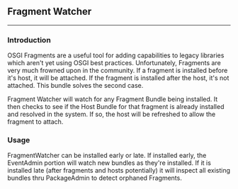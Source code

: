 ## Fragment Watcher
----------

### Introduction
OSGI Fragments are a useful tool for adding capabilities to legacy libraries which aren't yet using OSGI best practices. Unfortunately, Fragments are very much frowned upon in the community. If a fragment is installed before it's host, it will be attached. If the fragment is installed after the host, it's not attached. This bundle solves the second case.

Fragment Watcher will watch for any Fragment Bundle being installed. It then checks to see if the Host Bundle for that fragment is already installed and resolved in the system. If so, the host will be refreshed to allow the fragment to attach.

### Usage
FragmentWatcher can be installed early or late. If installed early, the EventAdmin portion will watch new bundles as they're installed. If it is installed late (after fragments and hosts potentially) it will inspect all existing bundles thru PackageAdmin to detect orphaned Fragments.